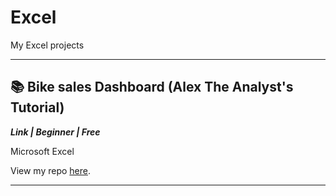 # Excel
My Excel projects

***
## 📚 Bike sales Dashboard (Alex The Analyst's Tutorial)
***Link | Beginner | Free***

Microsoft Excel

View my repo [here](https://github.com/AfnanMalik95/Excel/blob/main/Bike%20sales%20dashboard.xlsx).

***


